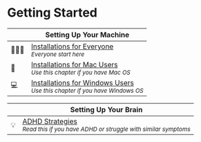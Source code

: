 # Getting Started

|     | Setting Up Your Machine  |
| --- | --- |
| 👩🏾‍🏫  | [Installations for Everyone](./chapters/GETTING_STARTED.md) <br/> <sub><em>Everyone start here</em></sub> |
| 🍎  | [Installations for Mac Users](./chapters/GETTING_STARTED_MAC.md) <br/> <sub><em>Use this chapter if you have Mac OS</em></sub> |
| 💻  | [Installations for Windows Users](./chapters/GETTING_STARTED_WINDOWS_C_SHARP.md) <br/> <sub><em>Use this chapter if you have Windows OS</em></sub> |

|     | Setting Up Your Brain |
| --- | --- |
| 💡  | [ADHD Strategies](./chapters/ADHD_STRATEGIES.md) </br> <sub><em>Read this if you have ADHD or struggle with similar symptoms</em></sub> |
